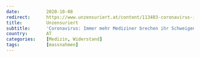 ```yaml
---
date:          2020-10-08
redirect:      https://www.unzensuriert.at/content/113403-coronavirus-immer-mehr-mediziner-brechen-ihr-schweigen
title:         Unzensuriert
subtitle:      'Coronavirus: Immer mehr Mediziner brechen ihr Schweigen'
country:       AT
categories:    [Medizin, Widerstand]
tags:          [massnahmen]
---
```

